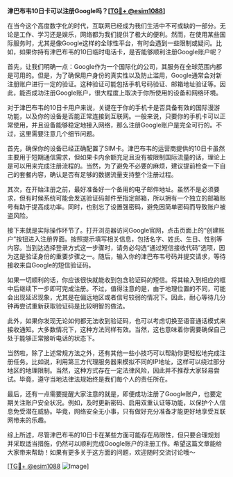 **津巴布韦10日卡可以注册Google吗？[[TG💪+ @esim1088](https://t.me/s/esim1088)]**

在当今这个高度数字化的时代，互联网已经成为我们生活中不可或缺的一部分。无论是工作、学习还是娱乐，网络都为我们提供了极大的便利。然而，在使用某些国际服务时，尤其是像Google这样的全球性平台，有时会遇到一些限制或疑问。比如，如果你持有津巴布韦的10日临时电话卡，是否能够顺利注册Google账户呢？

首先，让我们明确一点：Google作为一个国际化的公司，其服务在全球范围内都是可用的。但是，为了确保用户身份的真实性以及防止滥用，Google通常会对新注册账户进行一定的验证。这种验证可能包括手机号码验证、邮箱地址验证等。因此，能否成功注册Google账户，很大程度上取决于你所使用的设备和网络环境。

对于津巴布韦的10日卡用户来说，关键在于你的手机卡是否具备有效的国际漫游功能，以及你的设备是否能正常连接到互联网。一般来说，只要你的手机卡可以正常使用，并且设备能够稳定地接入网络，那么注册Google账户是完全可行的。不过，这里需要注意几个细节问题。

首先，确保你的设备已经正确配置了SIM卡。津巴布韦的运营商提供的10日卡虽然主要用于短期通信需求，但如果卡内余额充足且没有被限制国际流量的话，理论上是可以用来完成注册流程的。当然，为了避免不必要的麻烦，建议提前检查一下自己的套餐内容，确认是否有足够的数据流量支持整个注册过程。

其次，在开始注册之前，最好准备好一个备用的电子邮件地址。虽然不是必须要求，但有时候系统可能会发送验证码邮件至指定邮箱，所以拥有一个独立的邮箱账号有助于提高成功率。同时，也别忘了设置强密码，避免因简单密码而导致账户被盗风险。

接下来就是实际操作环节了。打开浏览器访问Google官网，点击页面上的“创建账户”按钮进入注册界面。按照提示填写相关信息，包括名字、姓氏、生日、性别等内容。当到达选择登录方式这一步骤时，请务必勾选“通过短信接收代码”选项，因为这是验证身份的重要步骤之一。随后，输入你的津巴布韦号码并提交请求，等待接收来自Google的短信验证码。

如果一切顺利的话，你应该很快就能收到包含验证码的短信。将其输入到相应的框中后继续下一步即可完成注册。不过，值得注意的是，由于地理位置的不同，可能会出现延迟现象，尤其是在偏远地区或者信号较弱的情况下。因此，耐心等待几分钟再尝试重新获取验证码是比较明智的做法。

此外，如果你发现无论如何都无法收到验证码，也可以考虑切换至语音通话模式来接收通知。大多数情况下，这种方法同样有效。当然，这也意味着你需要确保自己处于能够正常接听电话的状态下。

当然啦，除了上述常规方法之外，还有其他一些小技巧可以帮助你更轻松地完成注册任务。比如说，利用第三方代理服务器来模拟不同的IP地址，这样可以绕过部分地区的地理限制。当然，这种方式存在一定法律风险，因此并不推荐大家轻易尝试。毕竟，遵守当地法律法规始终是我们每个人的责任所在。

最后，还有一点需要提醒大家注意的就是，即便成功注册了Google账户，也要定期关注账户安全状况。例如，及时更新密码、启用双重认证等功能，以保护个人信息免受潜在威胁。毕竟，网络安全无小事，只有做好充分准备才能更好地享受互联网带来的乐趣。

综上所述，尽管津巴布韦的10日卡在某些方面可能存在局限性，但只要合理规划并采取适当措施，仍然可以顺利完成Google账户的注册工作。希望这篇文章能给大家带来帮助！如果有更多关于这方面的问题，欢迎随时交流讨论哦～

[[TG💪+ @esim1088](https://t.me/s/esim1088) ![Image](https://i.postimg.cc/4NQfJmqS/Snipaste-2025-05-13-00-14-12.png)]